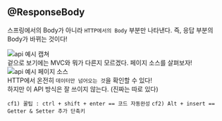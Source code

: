 ## @ResponseBody
스프링에서의 Body가 아니라 `HTTP에서의 Body` 부분만 나타낸다. 즉, 응답 부분의 Body가 바뀌는 것이다!

![api 예시 캡쳐](https://user-images.githubusercontent.com/68318945/120928718-ce5cc800-c720-11eb-92a4-11c437db88c0.png)<br>
겉으로 보기에는 MVC와 뭐가 다른지 모르겠다. 페이지 소스를 살펴보자!<br>
![api 예시 페이지 소스](https://user-images.githubusercontent.com/68318945/120928759-05cb7480-c721-11eb-996a-d0d7763db702.png)<br>
HTTP에서 온전히 `데이터만 넘어오는 것`을 확인할 수 있다!<br>
하지만 이 API 방식은 잘 쓰이지 않는다. (진짜는 따로 있다)<br>

`cf1) 꿀팁 : ctrl + shift + enter == 코드 자동완성`
`cf2) Alt + insert == Getter & Setter 추가 단축키`